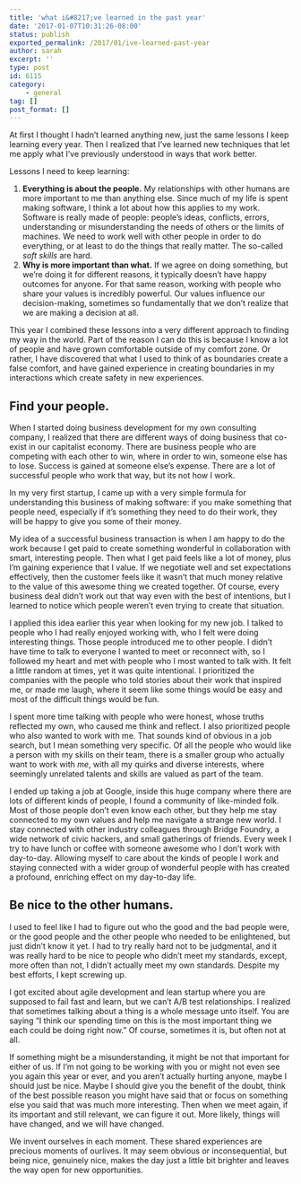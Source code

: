 ```yaml
---
title: 'what i&#8217;ve learned in the past year'
date: '2017-01-07T10:31:26-08:00'
status: publish
exported_permalink: /2017/01/ive-learned-past-year
author: sarah
excerpt: ''
type: post
id: 6115
category:
    - general
tag: []
post_format: []
---
```

At first I thought I hadn’t learned anything new, just the same lessons I keep learning every year. Then I realized that I’ve learned new techniques that let me apply what I’ve previously understood in ways that work better.

Lessons I need to keep learning:

1. **Everything is about the people.** My relationships with other humans are more important to me than anything else. Since much of my life is spent making software, I think a lot about how this applies to my work. Software is really made of people: people’s ideas, conflicts, errors, understanding or misunderstanding the needs of others or the limits of machines. We need to work well with other people in order to do everything, or at least to do the things that really matter. The so-called *soft skills* are hard.
2. **Why is more important than what.** If we agree on doing something, but we’re doing it for different reasons, it typically doesn’t have happy outcomes for anyone. For that same reason, working with people who share your values is incredibly powerful. Our values influence our decision-making, sometimes so fundamentally that we don’t realize that we are making a decision at all.

This year I combined these lessons into a very different approach to finding my way in the world. Part of the reason I can do this is because I know a lot of people and have grown comfortable outside of my comfort zone. Or rather, I have discovered that what I used to think of as boundaries create a false comfort, and have gained experience in creating boundaries in my interactions which create safety in new experiences.

Find your people.
-----------------

When I started doing business development for my own consulting company, I realized that there are different ways of doing business that co-exist in our capitalist economy. There are business people who are competing with each other to win, where in order to win, someone else has to lose. Success is gained at someone else’s expense. There are a lot of successful people who work that way, but its not how I work.

In my very first startup, I came up with a very simple formula for understanding this business of making software: if you make something that people need, especially if it’s something they need to do their work, they will be happy to give you some of their money.

My idea of a successful business transaction is when I am happy to do the work because I get paid to create something wonderful in collaboration with smart, interesting people. Then what I get paid feels like a lot of money, plus I’m gaining experience that I value. If we negotiate well and set expectations effectively, then the customer feels like it wasn’t that much money relative to the value of this awesome thing we created together. Of course, every business deal didn’t work out that way even with the best of intentions, but I learned to notice which people weren’t even trying to create that situation.

I applied this idea earlier this year when looking for my new job. I talked to people who I had really enjoyed working with, who I felt were doing interesting things. Those people introduced me to other people. I didn’t have time to talk to everyone I wanted to meet or reconnect with, so I followed my heart and met with people who I most wanted to talk with. It felt a little random at times, yet it was quite intentional. I prioritized the companies with the people who told stories about their work that inspired me, or made me laugh, where it seem like some things would be easy and most of the difficult things would be fun.

I spent more time talking with people who were honest, whose truths reflected my own, who caused me think and reflect. I also prioritized people who also wanted to work with me. That sounds kind of obvious in a job search, but I mean something very specific. Of all the people who would like a person with my skills on their team, there is a smaller group who actually want to work with *me*, with all my quirks and diverse interests, where seemingly unrelated talents and skills are valued as part of the team.

I ended up taking a job at Google, inside this huge company where there are lots of different kinds of people, I found a community of like-minded folk. Most of those people don’t even know each other, but they help me stay connected to my own values and help me navigate a strange new world. I stay connected with other industry colleagues through Bridge Foundry, a wide network of civic hackers, and small gatherings of friends. Every week I try to have lunch or coffee with someone awesome who I don’t work with day-to-day. Allowing myself to care about the kinds of people I work and staying connected with a wider group of wonderful people with has created a profound, enriching effect on my day-to-day life.

Be nice to the other humans.
----------------------------

I used to feel like I had to figure out who the good and the bad people were, or the good people and the other people who needed to be enlightened, but just didn’t know it yet. I had to try really hard not to be judgmental, and it was really hard to be nice to people who didn’t meet my standards, except, more often than not, I didn’t actually meet my own standards. Despite my best efforts, I kept screwing up.

I got excited about agile development and lean startup where you are supposed to fail fast and learn, but we can’t A/B test relationships. I realized that sometimes talking about a thing is a whole message unto itself. You are saying “I think our spending time on this is the most important thing we each could be doing right now.” Of course, sometimes it is, but often not at all.

If something might be a misunderstanding, it might be not that important for either of us. If I’m not going to be working with you or might not even see you again this year or ever, and you aren’t actually hurting anyone, maybe I should just be nice. Maybe I should give you the benefit of the doubt, think of the best possible reason you might have said that or focus on something else you said that was much more interesting. Then when we meet again, if its important and still relevant, we can figure it out. More likely, things will have changed, and we will have changed.

We invent ourselves in each moment. These shared experiences are precious moments of ourlives. It may seem obvious or inconsequential, but being nice, genuinely nice, makes the day just a little bit brighter and leaves the way open for new opportunities.